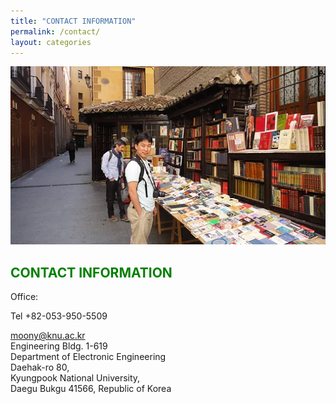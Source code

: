 ```yaml
---
title: "CONTACT INFORMATION"
permalink: /contact/
layout: categories
---
```


<p align="center"><img src="/assets/images/professor.jpg" width="650"></p>

## <span style="color:green">CONTACT INFORMATION</span>

Office:

Tel +82-053-950-5509

moony@knu.ac.kr<br>
Engineering Bldg. 1-619<br>
Department of Electronic Engineering <br>
Daehak-ro 80, <br>
Kyungpook National University,<br>
Daegu Bukgu 41566, Republic of Korea<br>
